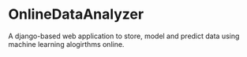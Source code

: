 # OnlineDataAnalyzer
A django-based web application to store, model and predict data using machine learning alogirthms online.
